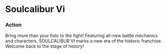 # Soulcalibur Vi

### Action

Bring more than your fists to the fight! Featuring all-new battle mechanics and characters, SOULCALIBUR VI marks a new era of the historic franchise. Welcome back to the stage of history!